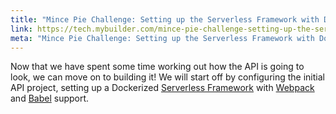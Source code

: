 ```yaml
---
title: "Mince Pie Challenge: Setting up the Serverless Framework with Docker, Webpack and Babel"
link: https://tech.mybuilder.com/mince-pie-challenge-setting-up-the-serverless-framework-with-docker-webpack-and-babel/
meta: "Mince Pie Challenge: Setting up the Serverless Framework with Docker, Webpack and Babel"
---
```


Now that we have spent some time working out how the API is going to look, we can move on to building it!
We will start off by configuring the initial API project, setting up a Dockerized [Serverless Framework](https://serverless.com/) with [Webpack](https://webpack.js.org/) and [Babel](https://babeljs.io/) support.
<!--more-->
